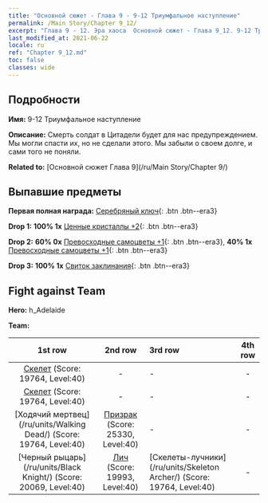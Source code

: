 ```yaml
---
title: "Основной сюжет - Глава 9 - 9-12 Триумфальное наступление"
permalink: /Main Story/Chapter 9_12/
excerpt: "Глава 9 - 12. Эра хаоса  Основной сюжет - Глава 9_12. 9-12 Триумфальное наступление"
last_modified_at: 2021-06-22
locale: ru
ref: "Chapter 9_12.md"
toc: false
classes: wide
---
```


## Подробности

 **Имя:** 9-12 Триумфальное наступление

 **Описание:** Смерть солдат в Цитадели будет для нас предупреждением. Мы могли спасти их, но не сделали этого. Мы забыли о своем долге, и сами того не поняли.

 **Related to:** [Основной сюжет Глава 9](/ru/Main Story/Chapter 9/)

## Выпавшие предметы

 **Первая полная награда:** [Серебряный ключ](/ItemsRU/con_693/){: .btn .btn--era3}

 **Drop 1:** **100% 1x** [Ценные кристаллы +2](/ItemsRU/mat_31/){: .btn .btn--era3}

 **Drop 2:** **60% 0x** [Превосходные самоцветы +1](/ItemsRU/mat_23/){: .btn .btn--era3}, **40% 1x** [Превосходные самоцветы +1](/ItemsRU/mat_23/){: .btn .btn--era3}

 **Drop 3:** **100% 1x** [Свиток заклинания](/ItemsRU/con_694/){: .btn .btn--era3}


## Fight against Team
 **Hero:** h_Adelaide

 **Team:**


  | 1st row | 2nd row | 3rd row | 4th row |
  |:----:|:----:|:----|:----:|
  | [Скелет](/ru/units/Skeleton/) (Score: 19764, Level:40)  | - | - | - |
  | [Скелет](/ru/units/Skeleton/) (Score: 19764, Level:40)  | - | - | - |
  | [Ходячий мертвец](/ru/units/Walking Dead/) (Score: 19764, Level:40)  | [Призрак](/ru/units/Wight/) (Score: 25330, Level:40)  | - | - |
  | [Черный рыцарь](/ru/units/Black Knight/) (Score: 20069, Level:40)  | [Лич](/ru/units/Lich/) (Score: 19993, Level:40)  | [Скелеты-лучники](/ru/units/Skeleton Archer/) (Score: 19764, Level:40)  | - |


